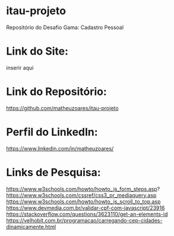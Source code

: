 # itau-projeto
Repositório do Desafio Gama: Cadastro Pessoal


# Link do Site:
inserir aqui

# Link do Repositório:
https://github.com/matheuzoares/itau-projeto

# Perfil do LinkedIn:
https://www.linkedin.com/in/matheuzoares/

# Links de Pesquisa:
https://www.w3schools.com/howto/howto_js_form_steps.asp?
https://www.w3schools.com/cssref/css3_pr_mediaquery.asp
https://www.w3schools.com/howto/howto_js_scroll_to_top.asp
https://www.devmedia.com.br/validar-cpf-com-javascript/23916
https://stackoverflow.com/questions/3623110/get-an-elements-id
https://velhobit.com.br/programacao/carregando-cep-cidades-dinamicamente.html
